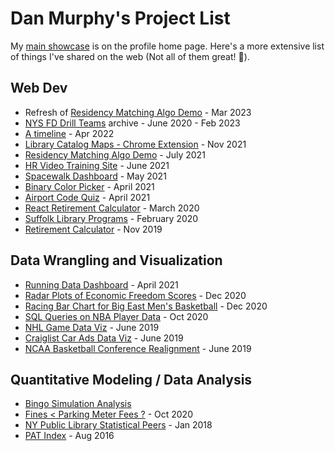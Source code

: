 # Dan Murphy's Project List

My [main showcase](https://github.com/d-murphy) is on the profile home page.  Here's a more extensive list of things I've shared on the web (Not all of them great! 🙂).  

## Web Dev

* Refresh of [Residency Matching Algo Demo](https://d-murphy.github.io/MedicalResidentMatchDemo/) - Mar 2023
* [NYS FD Drill Teams](https://github.com/d-murphy/nysdrillteams) archive - June 2020 - Feb 2023
* [A timeline](https://github.com/d-murphy/A-Timeline) - Apr 2022
* [Library Catalog Maps - Chrome Extension](http://catalogmaps631.com/) - Nov 2021
* [Residency Matching Algo Demo](https://residency-match-demo.herokuapp.com/) - July 2021
* [HR Video Training Site](https://talentcheck.pro/) - June 2021
* [Spacewalk Dashboard](https://d-murphy.github.io/spacewalk-dashboard/) - May 2021
* [Binary Color Picker](https://d-murphy.github.io/BinaryColorPicker/) - April 2021
* [Airport Code Quiz](https://d-murphy.github.io/airport-code-game/) - April 2021
* [React Retirement Calculator](https://d-murphy.github.io/reactRetCalc/) - March 2020
* [Suffolk Library Programs](https://libproauth0.glitch.me/) - February 2020 
* [Retirement Calculator](https://d-murphy.github.io/jsRetCalc.html) - Nov 2019

## Data Wrangling and Visualization
* [Running Data Dashboard](https://d-murphy.github.io/StravaRunDataDashboard.html) - April 2021
* [Radar Plots of Economic Freedom Scores](https://www.kaggle.com/murphydan/radar-plots-for-econ-freedom-scores) - Dec 2020
* [Racing Bar Chart for Big East Men's Basketball](https://www.youtube.com/watch?v=UKgqWoTLS-E) - Dec 2020
* [SQL Queries on NBA Player Data](https://www.kaggle.com/murphydan/sql-queries-on-nba-player-data) - Oct 2020
* [NHL Game Data Viz](https://www.kaggle.com/murphydan/checking-in-on-checks-and-other-nhl-data) - June 2019
* [Craiglist Car Ads Data Viz](https://www.kaggle.com/murphydan/craigslist-cars-eda) - June 2019
* [NCAA Basketball Conference Realignment](https://www.kaggle.com/murphydan/conference-realignment-and-tourny-winners) - June 2019

## Quantitative Modeling / Data Analysis
* [Bingo Simulation Analysis](https://github.com/d-murphy/BingoSim)
* [Fines < Parking Meter Fees ?](https://www.kaggle.com/murphydan/how-often-should-you-pay-the-parking-meter) - Oct 2020
* [NY Public Library Statistical Peers](https://murphydans.shinyapps.io/SimilarLib/) - Jan 2018
* [PAT Index](https://patindex.wordpress.com/) - Aug 2016
